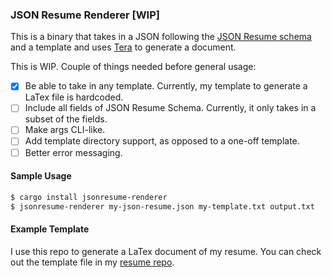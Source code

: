 ### JSON Resume Renderer [WIP]

This is a binary that takes in a JSON following the [JSON Resume schema](https://jsonresume.org/schema/) and a template and uses [Tera](https://tera.netlify.app/) to generate a document.

This is WIP. Couple of things needed before general usage:

- [x] Be able to take in any template. Currently, my template to generate a LaTex file is hardcoded.
- [ ] Include all fields of JSON Resume Schema. Currently, it only takes in a subset of the fields.
- [ ] Make args CLI-like.
- [ ] Add template directory support, as opposed to a one-off template.
- [ ] Better error messaging.

#### Sample Usage

```bash
$ cargo install jsonresume-renderer
$ jsonresume-renderer my-json-resume.json my-template.txt output.txt
```

#### Example Template

I use this repo to generate a LaTex document of my resume. You can check out the template file in my [resume repo](https://github.com/gapuchi/resume/blob/main/templates/resume.tex).
